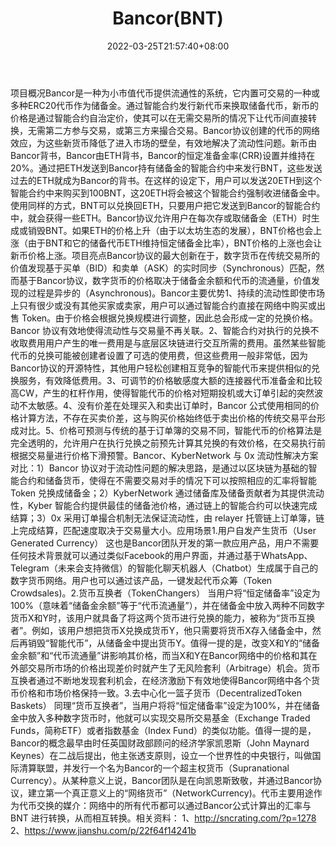 ﻿---
weight: 
title: "Bancor(BNT)"
description: "Bancor是一种为小市值代币提供流通性的系统，它内置可交易的一种或多种ERC20代币作为储备金"
date: 2022-03-25T21:57:40+08:00
lastmod: 2022-03-25T16:45:40+08:00
draft: false
authors: ["Metabd"]
featuredImage: "bancorbnt.webp"
link: ""
tags: ["数字代币","Bancor(BNT)"]
categories: ["navigation"]
navigation: ["数字代币"]
lightgallery: true
toc: true
pinned: false
recommend: false
recommend1: false
---
项目概况Bancor是一种为小市值代币提供流通性的系统，它内置可交易的一种或多种ERC20代币作为储备金。通过智能合约发行新代币来换取储备代币，新币的价格是通过智能合约自治定价，使其可以在无需交易所的情况下让代币间直接转换，无需第二方参与交易，或第三方来撮合交易。Bancor协议创建的代币的网络效应，为这些新货币降低了进入市场的壁垒，有效地解决了流动性问题。新币由Bancor背书，Bancor由ETH背书，Bancor的恒定准备金率(CRR)设置并维持在20%。通过把ETH发送到Bancor持有储备金的智能合约中来发行BNT，这些发送过去的ETH就成为Bancor的背书。在这样的设定下，用户可以发送20ETH到这个智能合约中来购买到100BNT，这20ETH将会被这个智能合约强制收进储备金中。使用同样的方式，BNT可以兑换回ETH，只要用户把它发送到Bancor的智能合约中，就会获得一些ETH。Bancor协议允许用户在每次存或取储备金（ETH）时生成或销毁BNT。如果ETH的价格上升（由于以太坊生态的发展），BNT价格也会上涨（由于BNT和它的储备代币ETH维持恒定储备金比率），BNT价格的上涨也会让新币价格上涨。项目亮点Bancor协议的最大创新在于，数字货币在传统交易所的价值发现基于买单（BID）和卖单（ASK）的实时同步（Synchronous）匹配，然而基于Bancor协议，数字货币的价格取决于储备金余额和代币的流通量，价值发现的过程是异步的（Asynchronous)。Bancor主要优势1、持续的流动性即使市场上只有很少或没有其他买家或卖家，用户可以通过智能合约直接在网络中购买或出售 Token。由于价格会根据兑换规模进行调整，因此总会形成一定的兑换价格。Bancor 协议有效地使得流动性与交易量不再关联。2、智能合约对执行的兑换不收取费用用户产生的唯一费用是与底层区块链进行交互所需的费用。虽然某些智能 代币的兑换可能被创建者设置了可选的使用费，但这些费用一般非常低，因为Bancor协议的开源特性，其他用户轻松创建相互竞争的智能代币来提供相似的兑换服务，有效降低费用。3、可调节的价格敏感度大额的连接器代币准备金和比较高CW，产生的杠杆作用，使得智能代币的价格对短期投机或大订单引起的突然波动不太敏感。4、没有价差在处理买入和卖出订单时，Bancor 公式使用相同的价格计算方法，不存在买卖价差，这与购买价格始终低于卖出价格的传统交易平台形成对比。5、价格可预测与传统的基于订单簿的交易不同，智能代币的价格算法是完全透明的，允许用户在执行兑换之前预先计算其兑换的有效价格，在交易执行前根据交易量进行价格下滑预警。Bancor、KyberNetwork 与 0x 流动性解决方案对比：1）Bancor 协议对于流动性问题的解决思路，是通过以区块链为基础的智能合约和储备货币，使得在不需要交易对手的情况下可以按照相应的汇率将智能 Token 兑换成储备金；2）KyberNetwork 通过储备库及储备贡献者为其提供流动性，Kyber 智能合约提供最佳的储备池价格，通过链上的智能合约可以快速完成结算；3）0x 采用订单撮合机制无法保证流动性，由 relayer 托管链上订单簿，链上完成结算，匹配速度取决于交易量大小。应用场景1.用户自发产生货币（User Generated Currency） 这也是Bancor团队开发的第一款应用产品，用户不需要任何技术背景就可以通过类似Facebook的用户界面，并通过基于WhatsApp、Telegram（未来会支持微信）的智能化聊天机器人（Chatbot）生成属于自己的数字货币网络。用户也可以通过该产品，一键发起代币众筹（Token Crowdsales)。2.货币互换者（TokenChangers） 当用户将“恒定储备率”设定为100%（意味着“储备金余额”等于“代币流通量”），并在储备金中放入两种不同数字货币X和Y时，该用户就具备了将这两个货币进行兑换的能力，被称为“货币互换者”。例如，该用户想把货币X兑换成货币Y，他只需要将货币X存入储备金中，然后再销毁“智能代币”，从储备金中提出货币Y。值得一提的是，改变X和Y的“储备金余额”和“代币流通量”讲影响其价格，而当X和Y在Bancor网络中的价格和其在外部交易所市场的价格出现差价时就产生了无风险套利（Arbitrage）机会。货币互换者通过不断地发现套利机会，在经济激励下有效地使得Bancor网络中各个货币价格和市场价格保持一致。3.去中心化一篮子货币（DecentralizedToken Baskets） 同理“货币互换者”，当用户将将“恒定储备率”设定为100%，并在储备金中放入多种数字货币时，他就可以实现交易所交易基金（Exchange Traded Funds，简称ETF）或者指数基金（Index Fund）的类似功能。值得一提的是，Bancor的概念最早由时任英国财政部顾问的经济学家凯恩斯（John Maynard Keynes）在二战后提出，他主张透支原则，设立一个世界性的中央银行，叫做国际清算联盟，并发行一个名为Bancor的一个超主权货币（Supranational Currency）。从某种意义上说，Bancor团队是在向凯恩斯致敬，并通过Bancor协议，建立第一个真正意义上的“网络货币”（NetworkCurrency)。代币主要用途作为代币交换的媒介：网络中的所有代币都可以通过Bancor公式计算出的汇率与 BNT 进行转换，从而相互转换。相关资料：
1、http://sncrating.com/?p=1278
2、https://www.jianshu.com/p/22f64f14241b

